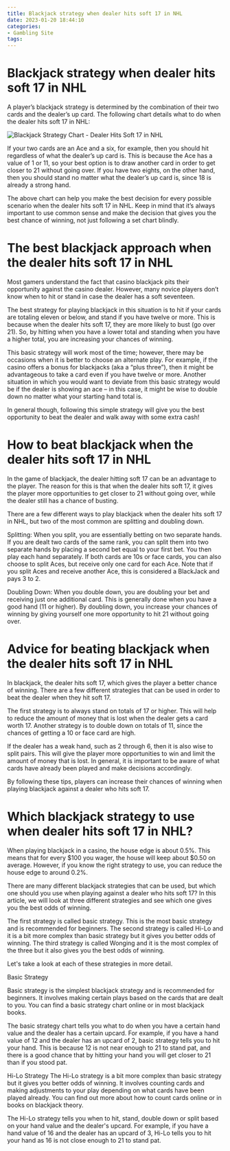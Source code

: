 ```yaml
---
title: Blackjack strategy when dealer hits soft 17 in NHL
date: 2023-01-20 18:44:10
categories:
- Gambling Site
tags:
---
```



#  Blackjack strategy when dealer hits soft 17 in NHL

A player’s blackjack strategy is determined by the combination of their two cards and the dealer’s up card. The following chart details what to do when the dealer hits soft 17 in NHL:

<img src="https://images.unsplash.com/photo-1543621467188-7d05628b345c?ixlib=rb-1.2.1&q=80&fm=jpg&crop=faces&fit=crop&h=32&w=48" alt="Blackjack Strategy Chart - Dealer Hits Soft 17 in NHL" />

If your two cards are an Ace and a six, for example, then you should hit regardless of what the dealer’s up card is. This is because the Ace has a value of 1 or 11, so your best option is to draw another card in order to get closer to 21 without going over. If you have two eights, on the other hand, then you should stand no matter what the dealer’s up card is, since 18 is already a strong hand.

The above chart can help you make the best decision for every possible scenario when the dealer hits soft 17 in NHL. Keep in mind that it’s always important to use common sense and make the decision that gives you the best chance of winning, not just following a set chart blindly.

#  The best blackjack approach when the dealer hits soft 17 in NHL

Most gamers understand the fact that casino blackjack pits their opportunity against the casino dealer. However, many novice players don’t know when to hit or stand in case the dealer has a soft seventeen. 

The best strategy for playing blackjack in this situation is to hit if your cards are totaling eleven or below, and stand if you have twelve or more. This is because when the dealer hits soft 17, they are more likely to bust (go over 21). So, by hitting when you have a lower total and standing when you have a higher total, you are increasing your chances of winning. 

This basic strategy will work most of the time; however, there may be occasions when it is better to choose an alternate play. For example, if the casino offers a bonus for blackjacks (aka a “plus three”), then it might be advantageous to take a card even if you have twelve or more. Another situation in which you would want to deviate from this basic strategy would be if the dealer is showing an ace – in this case, it might be wise to double down no matter what your starting hand total is. 

In general though, following this simple strategy will give you the best opportunity to beat the dealer and walk away with some extra cash!

#  How to beat blackjack when the dealer hits soft 17 in NHL

In the game of blackjack, the dealer hitting soft 17 can be an advantage to the player. The reason for this is that when the dealer hits soft 17, it gives the player more opportunities to get closer to 21 without going over, while the dealer still has a chance of busting.

There are a few different ways to play blackjack when the dealer hits soft 17 in NHL, but two of the most common are splitting and doubling down.

Splitting: When you split, you are essentially betting on two separate hands. If you are dealt two cards of the same rank, you can split them into two separate hands by placing a second bet equal to your first bet. You then play each hand separately. If both cards are 10s or face cards, you can also choose to split Aces, but receive only one card for each Ace. Note that if you split Aces and receive another Ace, this is considered a BlackJack and pays 3 to 2.

Doubling Down: When you double down, you are doubling your bet and receiving just one additional card. This is generally done when you have a good hand (11 or higher). By doubling down, you increase your chances of winning by giving yourself one more opportunity to hit 21 without going over.

#  Advice for beating blackjack when the dealer hits soft 17 in NHL

In blackjack, the dealer hits soft 17, which gives the player a better chance of winning. There are a few different strategies that can be used in order to beat the dealer when they hit soft 17.

The first strategy is to always stand on totals of 17 or higher. This will help to reduce the amount of money that is lost when the dealer gets a card worth 17. Another strategy is to double down on totals of 11, since the chances of getting a 10 or face card are high.

If the dealer has a weak hand, such as 2 through 6, then it is also wise to split pairs. This will give the player more opportunities to win and limit the amount of money that is lost. In general, it is important to be aware of what cards have already been played and make decisions accordingly.

By following these tips, players can increase their chances of winning when playing blackjack against a dealer who hits soft 17.

#  Which blackjack strategy to use when dealer hits soft 17 in NHL?

When playing blackjack in a casino, the house edge is about 0.5%. This means that for every $100 you wager, the house will keep about $0.50 on average. However, if you know the right strategy to use, you can reduce the house edge to around 0.2%. 

There are many different blackjack strategies that can be used, but which one should you use when playing against a dealer who hits soft 17? In this article, we will look at three different strategies and see which one gives you the best odds of winning.

The first strategy is called basic strategy. This is the most basic strategy and is recommended for beginners. The second strategy is called Hi-Lo and it is a bit more complex than basic strategy but it gives you better odds of winning. The third strategy is called Wonging and it is the most complex of the three but it also gives you the best odds of winning.

Let's take a look at each of these strategies in more detail.

Basic Strategy

Basic strategy is the simplest blackjack strategy and is recommended for beginners. It involves making certain plays based on the cards that are dealt to you. You can find a basic strategy chart online or in most blackjack books.

The basic strategy chart tells you what to do when you have a certain hand value and the dealer has a certain upcard. For example, if you have a hand value of 12 and the dealer has an upcard of 2, basic strategy tells you to hit your hand. This is because 12 is not near enough to 21 to stand pat, and there is a good chance that by hitting your hand you will get closer to 21 than if you stood pat.

Hi-Lo Strategy
The Hi-Lo strategy is a bit more complex than basic strategy but it gives you better odds of winning. It involves counting cards and making adjustments to your play depending on what cards have been played already. You can find out more about how to count cards online or in books on blackjack theory.

The Hi-Lo strategy tells you when to hit, stand, double down or split based on your hand value and the dealer's upcard. For example, if you have a hand value of 16 and the dealer has an upcard of 3, Hi-Lo tells you to hit your hand as 16 is not close enough to 21 to stand pat.